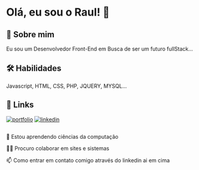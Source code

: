 
# Olá, eu sou o Raul! 👋


## 🚀 Sobre mim
Eu sou um Desenvolvedor Front-End em Busca de ser um futuro fullStack...


## 🛠 Habilidades
Javascript, HTML, CSS, PHP, JQUERY, MYSQL...


## 🔗 Links
[![portfolio](https://img.shields.io/badge/my_portfolio-000?style=for-the-badge&logo=ko-fi&logoColor=white)]()
[![linkedin](https://img.shields.io/badge/linkedin-0A66C2?style=for-the-badge&logo=linkedin&logoColor=white)](https/linkedin.com/in/raul-fonseca-024983240)



##

🧠 Estou aprendendo ciências da computação

👯‍♀️ Procuro colaborar em sites e sistemas

📫 Como entrar em contato comigo através do linkedin ai em cima
